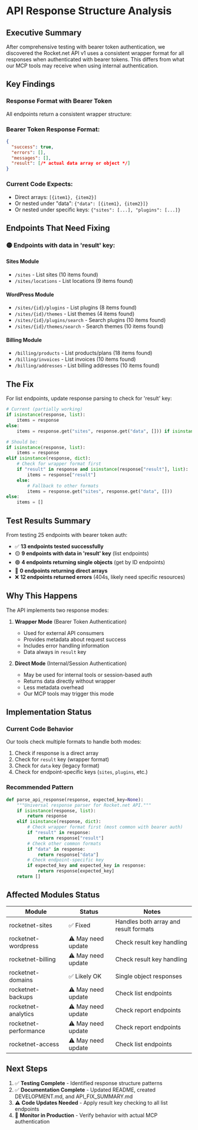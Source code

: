 # API Response Structure Analysis

## Executive Summary

After comprehensive testing with bearer token authentication, we discovered the Rocket.net API v1 uses a consistent wrapper format for all responses when authenticated with bearer tokens. This differs from what our MCP tools may receive when using internal authentication.

## Key Findings

### Response Format with Bearer Token
All endpoints return a consistent wrapper structure:

### Bearer Token Response Format:
```json
{
  "success": true,
  "errors": [],
  "messages": [],
  "result": [/* actual data array or object */]
}
```

### Current Code Expects:
- Direct arrays: `[{item1}, {item2}]`
- Or nested under "data": `{"data": [{item1}, {item2}]}`
- Or nested under specific keys: `{"sites": [...], "plugins": [...]}`

## Endpoints That Need Fixing

### 🟡 Endpoints with data in 'result' key:

#### Sites Module
- `/sites` - List sites (10 items found)
- `/sites/locations` - List locations (9 items found)

#### WordPress Module
- `/sites/{id}/plugins` - List plugins (8 items found)
- `/sites/{id}/themes` - List themes (4 items found)
- `/sites/{id}/plugins/search` - Search plugins (10 items found)
- `/sites/{id}/themes/search` - Search themes (10 items found)

#### Billing Module
- `/billing/products` - List products/plans (18 items found)
- `/billing/invoices` - List invoices (10 items found)
- `/billing/addresses` - List billing addresses (10 items found)

## The Fix

For list endpoints, update response parsing to check for 'result' key:

```python
# Current (partially working)
if isinstance(response, list):
    items = response
else:
    items = response.get("sites", response.get("data", [])) if isinstance(response, dict) else []

# Should be:
if isinstance(response, list):
    items = response
elif isinstance(response, dict):
    # Check for wrapper format first
    if "result" in response and isinstance(response["result"], list):
        items = response["result"]
    else:
        # Fallback to other formats
        items = response.get("sites", response.get("data", []))
else:
    items = []
```

## Test Results Summary

From testing 25 endpoints with bearer token auth:
- ✅ **13 endpoints tested successfully**
- 🟡 **9 endpoints with data in 'result' key** (list endpoints)
- 🟢 **4 endpoints returning single objects** (get by ID endpoints)
- 🔴 **0 endpoints returning direct arrays**
- ❌ **12 endpoints returned errors** (404s, likely need specific resources)

## Why This Happens

The API implements two response modes:

1. **Wrapper Mode** (Bearer Token Authentication)
   - Used for external API consumers
   - Provides metadata about request success
   - Includes error handling information
   - Data always in `result` key

2. **Direct Mode** (Internal/Session Authentication)
   - May be used for internal tools or session-based auth
   - Returns data directly without wrapper
   - Less metadata overhead
   - Our MCP tools may trigger this mode

## Implementation Status

### Current Code Behavior
Our tools check multiple formats to handle both modes:
1. Check if response is a direct array
2. Check for `result` key (wrapper format)
3. Check for `data` key (legacy format)
4. Check for endpoint-specific keys (`sites`, `plugins`, etc.)

### Recommended Pattern
```python
def parse_api_response(response, expected_key=None):
    """Universal response parser for Rocket.net API."""
    if isinstance(response, list):
        return response
    elif isinstance(response, dict):
        # Check wrapper format first (most common with bearer auth)
        if "result" in response:
            return response["result"]
        # Check other common formats
        if "data" in response:
            return response["data"]
        # Check endpoint-specific key
        if expected_key and expected_key in response:
            return response[expected_key]
    return []
```

## Affected Modules Status

| Module | Status | Notes |
|--------|--------|-------|
| rocketnet-sites | ✅ Fixed | Handles both array and result formats |
| rocketnet-wordpress | ⚠️ May need update | Check result key handling |
| rocketnet-billing | ⚠️ May need update | Check result key handling |
| rocketnet-domains | ✅ Likely OK | Single object responses |
| rocketnet-backups | ⚠️ May need update | Check list endpoints |
| rocketnet-analytics | ⚠️ May need update | Check report endpoints |
| rocketnet-performance | ⚠️ May need update | Check report endpoints |
| rocketnet-access | ⚠️ May need update | Check list endpoints |

## Next Steps

1. ✅ **Testing Complete** - Identified response structure patterns
2. ✅ **Documentation Complete** - Updated README, created DEVELOPMENT.md, and API_FIX_SUMMARY.md
3. ⚠️ **Code Updates Needed** - Apply result key checking to all list endpoints
4. 📝 **Monitor in Production** - Verify behavior with actual MCP authentication